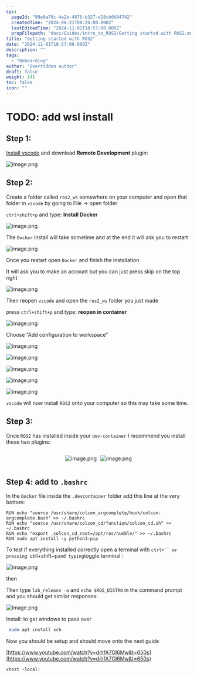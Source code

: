 ```yaml
---
sys:
  pageId: "89e0a78c-4e2b-4070-b327-d28cb0694742"
  createdTime: "2024-08-21T00:24:00.000Z"
  lastEditedTime: "2024-11-01T18:57:00.000Z"
  propFilepath: "docs/Guides/intro_to_ROS2/Getting started with ROS2.md"
title: "Getting started with ROS2"
date: "2024-11-01T18:57:00.000Z"
description: ""
tags:
  - "Onboarding"
author: "Overridden author"
draft: false
weight: 141
toc: false
icon: ""
---
```


# TODO: add wsl install

## Step 1:

[Install vscode](https://code.visualstudio.com/download) and download **Remote Development** plugin:

![image.png](https://prod-files-secure.s3.us-west-2.amazonaws.com/d518164a-d88e-44d1-a4ee-3adb3bd8bce0/efb52993-1881-4a40-b95e-6f020334f022/image.png?X-Amz-Algorithm=AWS4-HMAC-SHA256&X-Amz-Content-Sha256=UNSIGNED-PAYLOAD&X-Amz-Credential=ASIAZI2LB466TIPEB6O6%2F20250415%2Fus-west-2%2Fs3%2Faws4_request&X-Amz-Date=20250415T160840Z&X-Amz-Expires=3600&X-Amz-Security-Token=IQoJb3JpZ2luX2VjEKj%2F%2F%2F%2F%2F%2F%2F%2F%2F%2FwEaCXVzLXdlc3QtMiJGMEQCIF%2FVcT5DlvjRqrpwDT8nejugm3ErI23ZU7gkZQ65AkkAAiAKAnpiCBr5aFJHl6JBFlW8CHVmD6GqKcDcUC27SS4yzSr%2FAwgxEAAaDDYzNzQyMzE4MzgwNSIMie32WjgUYkzrO%2BZiKtwD6a%2BdFm6H9T%2BbW%2BcPQqAHpb%2FXCz3HqwdYUMzZ%2F6fat6d82QwaTVYNGNrlzyYZjeHdSHO9C30A25LoR%2FAuCoMv2i3hiALtNaRN0mimiM9xogDOPYv6LFqfsHnWEKiP26u6anghFs1%2BUXj1dKpXYEr3Ebdl2k4yh70O9ySITQxvNQ8c1oIRLiWtW4BU877ihUk8LWxXTBU62T5m8DvmK1msjZASMNkXpFwDgaZdJKE%2BYEojA5MUU5wK7OkDkYyysM3DT7UvbvMUnFvP5yHUnC%2Bu2UEf08fpOdayrOlizWXH1eeiyI7lAzTfZHS0BKqLj96aksK0PrV3zCIWXw6O94fYlf8OoJAha19PXlHgsY6bsUEPTVh4XhKyUGp%2BohWDMYDrPkv3s100BS9ismO%2BGkIAvIDe6TOM54WqDNGhmoNeD64gFAnoz2s6JNakyyTf%2B5qAIckV8pTfTO5kcIQmRtnAEZshW7VQ4rqOSaxoWC4hOKPE4DVpc8%2BnwCiFxr6P7FnZ26hbWIb4L4cLukvyW%2Fy0%2Fzqu%2Fsmjde8stj8RWocpLQ9YypImpfF9wgsuzKGlvkzjDigyFACDqRlM23e9wtfgC2olWLebADjucpH0z5rZ7x%2BeO4uJ%2FJ%2BD3ENHHmswsYX6vwY6pgEJqUKwjL9uxYnauiNG6fEqxHi1LiDULif5CDB2ZaEOalsXGImQUtZZf9%2BF7gyVTnA09w2nJ9I%2FQ0VOvLY5CixgBD5BghdKqmJha1G71fAbF1e0630%2Bda3a40Aey6dNfBW0m2b6Gh6xA%2BK9xu1ZJKUOI8u8SEwytRZ69W3bmxCR90yipnP%2B0hyR8yPdyMw%2B2as%2FgCv3M6BkX3qVqdLnK3FukJ7%2FlbLw&X-Amz-Signature=c2f4aac2426a0474741dd5225129f79caac656f8412cd20f927cab33b8780c4c&X-Amz-SignedHeaders=host&x-id=GetObject)

## Step 2:

Create a folder called `ros2_ws` somewhere on your computer and open that folder in `vscode` by going to File → open folder 

`ctrl+shift+p` and type: **Install Docker**

![image.png](https://prod-files-secure.s3.us-west-2.amazonaws.com/d518164a-d88e-44d1-a4ee-3adb3bd8bce0/2269dc0e-1cd5-47ff-bceb-c04ad9b2eab0/image.png?X-Amz-Algorithm=AWS4-HMAC-SHA256&X-Amz-Content-Sha256=UNSIGNED-PAYLOAD&X-Amz-Credential=ASIAZI2LB466TIPEB6O6%2F20250415%2Fus-west-2%2Fs3%2Faws4_request&X-Amz-Date=20250415T160840Z&X-Amz-Expires=3600&X-Amz-Security-Token=IQoJb3JpZ2luX2VjEKj%2F%2F%2F%2F%2F%2F%2F%2F%2F%2FwEaCXVzLXdlc3QtMiJGMEQCIF%2FVcT5DlvjRqrpwDT8nejugm3ErI23ZU7gkZQ65AkkAAiAKAnpiCBr5aFJHl6JBFlW8CHVmD6GqKcDcUC27SS4yzSr%2FAwgxEAAaDDYzNzQyMzE4MzgwNSIMie32WjgUYkzrO%2BZiKtwD6a%2BdFm6H9T%2BbW%2BcPQqAHpb%2FXCz3HqwdYUMzZ%2F6fat6d82QwaTVYNGNrlzyYZjeHdSHO9C30A25LoR%2FAuCoMv2i3hiALtNaRN0mimiM9xogDOPYv6LFqfsHnWEKiP26u6anghFs1%2BUXj1dKpXYEr3Ebdl2k4yh70O9ySITQxvNQ8c1oIRLiWtW4BU877ihUk8LWxXTBU62T5m8DvmK1msjZASMNkXpFwDgaZdJKE%2BYEojA5MUU5wK7OkDkYyysM3DT7UvbvMUnFvP5yHUnC%2Bu2UEf08fpOdayrOlizWXH1eeiyI7lAzTfZHS0BKqLj96aksK0PrV3zCIWXw6O94fYlf8OoJAha19PXlHgsY6bsUEPTVh4XhKyUGp%2BohWDMYDrPkv3s100BS9ismO%2BGkIAvIDe6TOM54WqDNGhmoNeD64gFAnoz2s6JNakyyTf%2B5qAIckV8pTfTO5kcIQmRtnAEZshW7VQ4rqOSaxoWC4hOKPE4DVpc8%2BnwCiFxr6P7FnZ26hbWIb4L4cLukvyW%2Fy0%2Fzqu%2Fsmjde8stj8RWocpLQ9YypImpfF9wgsuzKGlvkzjDigyFACDqRlM23e9wtfgC2olWLebADjucpH0z5rZ7x%2BeO4uJ%2FJ%2BD3ENHHmswsYX6vwY6pgEJqUKwjL9uxYnauiNG6fEqxHi1LiDULif5CDB2ZaEOalsXGImQUtZZf9%2BF7gyVTnA09w2nJ9I%2FQ0VOvLY5CixgBD5BghdKqmJha1G71fAbF1e0630%2Bda3a40Aey6dNfBW0m2b6Gh6xA%2BK9xu1ZJKUOI8u8SEwytRZ69W3bmxCR90yipnP%2B0hyR8yPdyMw%2B2as%2FgCv3M6BkX3qVqdLnK3FukJ7%2FlbLw&X-Amz-Signature=2c1db62f6566aa5dd78a5ee18a5c12bb12a4c1ebcdc4c0698cbe8c4c42607a81&X-Amz-SignedHeaders=host&x-id=GetObject)

The `Docker` install will take sometime and at the end it will ask you to restart

![image.png](https://prod-files-secure.s3.us-west-2.amazonaws.com/d518164a-d88e-44d1-a4ee-3adb3bd8bce0/ed233f78-be33-4b1f-b89c-9c346c0e961e/image.png?X-Amz-Algorithm=AWS4-HMAC-SHA256&X-Amz-Content-Sha256=UNSIGNED-PAYLOAD&X-Amz-Credential=ASIAZI2LB466TIPEB6O6%2F20250415%2Fus-west-2%2Fs3%2Faws4_request&X-Amz-Date=20250415T160840Z&X-Amz-Expires=3600&X-Amz-Security-Token=IQoJb3JpZ2luX2VjEKj%2F%2F%2F%2F%2F%2F%2F%2F%2F%2FwEaCXVzLXdlc3QtMiJGMEQCIF%2FVcT5DlvjRqrpwDT8nejugm3ErI23ZU7gkZQ65AkkAAiAKAnpiCBr5aFJHl6JBFlW8CHVmD6GqKcDcUC27SS4yzSr%2FAwgxEAAaDDYzNzQyMzE4MzgwNSIMie32WjgUYkzrO%2BZiKtwD6a%2BdFm6H9T%2BbW%2BcPQqAHpb%2FXCz3HqwdYUMzZ%2F6fat6d82QwaTVYNGNrlzyYZjeHdSHO9C30A25LoR%2FAuCoMv2i3hiALtNaRN0mimiM9xogDOPYv6LFqfsHnWEKiP26u6anghFs1%2BUXj1dKpXYEr3Ebdl2k4yh70O9ySITQxvNQ8c1oIRLiWtW4BU877ihUk8LWxXTBU62T5m8DvmK1msjZASMNkXpFwDgaZdJKE%2BYEojA5MUU5wK7OkDkYyysM3DT7UvbvMUnFvP5yHUnC%2Bu2UEf08fpOdayrOlizWXH1eeiyI7lAzTfZHS0BKqLj96aksK0PrV3zCIWXw6O94fYlf8OoJAha19PXlHgsY6bsUEPTVh4XhKyUGp%2BohWDMYDrPkv3s100BS9ismO%2BGkIAvIDe6TOM54WqDNGhmoNeD64gFAnoz2s6JNakyyTf%2B5qAIckV8pTfTO5kcIQmRtnAEZshW7VQ4rqOSaxoWC4hOKPE4DVpc8%2BnwCiFxr6P7FnZ26hbWIb4L4cLukvyW%2Fy0%2Fzqu%2Fsmjde8stj8RWocpLQ9YypImpfF9wgsuzKGlvkzjDigyFACDqRlM23e9wtfgC2olWLebADjucpH0z5rZ7x%2BeO4uJ%2FJ%2BD3ENHHmswsYX6vwY6pgEJqUKwjL9uxYnauiNG6fEqxHi1LiDULif5CDB2ZaEOalsXGImQUtZZf9%2BF7gyVTnA09w2nJ9I%2FQ0VOvLY5CixgBD5BghdKqmJha1G71fAbF1e0630%2Bda3a40Aey6dNfBW0m2b6Gh6xA%2BK9xu1ZJKUOI8u8SEwytRZ69W3bmxCR90yipnP%2B0hyR8yPdyMw%2B2as%2FgCv3M6BkX3qVqdLnK3FukJ7%2FlbLw&X-Amz-Signature=4f0222996476e79c41d07b41a329e29e3b1fa5b5f6c8a96e5b5ff8457f857d96&X-Amz-SignedHeaders=host&x-id=GetObject)

Once you restart open `Docker` and finish the installation

It will ask you to make an account but you can just press skip on the top right

![image.png](https://prod-files-secure.s3.us-west-2.amazonaws.com/d518164a-d88e-44d1-a4ee-3adb3bd8bce0/21010ad9-1659-4fd9-9f59-9932a09b2a3d/image.png?X-Amz-Algorithm=AWS4-HMAC-SHA256&X-Amz-Content-Sha256=UNSIGNED-PAYLOAD&X-Amz-Credential=ASIAZI2LB466TIPEB6O6%2F20250415%2Fus-west-2%2Fs3%2Faws4_request&X-Amz-Date=20250415T160840Z&X-Amz-Expires=3600&X-Amz-Security-Token=IQoJb3JpZ2luX2VjEKj%2F%2F%2F%2F%2F%2F%2F%2F%2F%2FwEaCXVzLXdlc3QtMiJGMEQCIF%2FVcT5DlvjRqrpwDT8nejugm3ErI23ZU7gkZQ65AkkAAiAKAnpiCBr5aFJHl6JBFlW8CHVmD6GqKcDcUC27SS4yzSr%2FAwgxEAAaDDYzNzQyMzE4MzgwNSIMie32WjgUYkzrO%2BZiKtwD6a%2BdFm6H9T%2BbW%2BcPQqAHpb%2FXCz3HqwdYUMzZ%2F6fat6d82QwaTVYNGNrlzyYZjeHdSHO9C30A25LoR%2FAuCoMv2i3hiALtNaRN0mimiM9xogDOPYv6LFqfsHnWEKiP26u6anghFs1%2BUXj1dKpXYEr3Ebdl2k4yh70O9ySITQxvNQ8c1oIRLiWtW4BU877ihUk8LWxXTBU62T5m8DvmK1msjZASMNkXpFwDgaZdJKE%2BYEojA5MUU5wK7OkDkYyysM3DT7UvbvMUnFvP5yHUnC%2Bu2UEf08fpOdayrOlizWXH1eeiyI7lAzTfZHS0BKqLj96aksK0PrV3zCIWXw6O94fYlf8OoJAha19PXlHgsY6bsUEPTVh4XhKyUGp%2BohWDMYDrPkv3s100BS9ismO%2BGkIAvIDe6TOM54WqDNGhmoNeD64gFAnoz2s6JNakyyTf%2B5qAIckV8pTfTO5kcIQmRtnAEZshW7VQ4rqOSaxoWC4hOKPE4DVpc8%2BnwCiFxr6P7FnZ26hbWIb4L4cLukvyW%2Fy0%2Fzqu%2Fsmjde8stj8RWocpLQ9YypImpfF9wgsuzKGlvkzjDigyFACDqRlM23e9wtfgC2olWLebADjucpH0z5rZ7x%2BeO4uJ%2FJ%2BD3ENHHmswsYX6vwY6pgEJqUKwjL9uxYnauiNG6fEqxHi1LiDULif5CDB2ZaEOalsXGImQUtZZf9%2BF7gyVTnA09w2nJ9I%2FQ0VOvLY5CixgBD5BghdKqmJha1G71fAbF1e0630%2Bda3a40Aey6dNfBW0m2b6Gh6xA%2BK9xu1ZJKUOI8u8SEwytRZ69W3bmxCR90yipnP%2B0hyR8yPdyMw%2B2as%2FgCv3M6BkX3qVqdLnK3FukJ7%2FlbLw&X-Amz-Signature=5cd7c1065b0fc71fd7b4ad0016f5fc18a9df1b1684e1f436e67992a66a472736&X-Amz-SignedHeaders=host&x-id=GetObject)

Then reopen `vscode` and open the `ros2_ws` folder you just made

press `ctrl+shift+p` and type: **reopen in container**

![image.png](https://prod-files-secure.s3.us-west-2.amazonaws.com/d518164a-d88e-44d1-a4ee-3adb3bd8bce0/4e93b8c2-41ad-488c-8095-c74205196118/image.png?X-Amz-Algorithm=AWS4-HMAC-SHA256&X-Amz-Content-Sha256=UNSIGNED-PAYLOAD&X-Amz-Credential=ASIAZI2LB466TIPEB6O6%2F20250415%2Fus-west-2%2Fs3%2Faws4_request&X-Amz-Date=20250415T160840Z&X-Amz-Expires=3600&X-Amz-Security-Token=IQoJb3JpZ2luX2VjEKj%2F%2F%2F%2F%2F%2F%2F%2F%2F%2FwEaCXVzLXdlc3QtMiJGMEQCIF%2FVcT5DlvjRqrpwDT8nejugm3ErI23ZU7gkZQ65AkkAAiAKAnpiCBr5aFJHl6JBFlW8CHVmD6GqKcDcUC27SS4yzSr%2FAwgxEAAaDDYzNzQyMzE4MzgwNSIMie32WjgUYkzrO%2BZiKtwD6a%2BdFm6H9T%2BbW%2BcPQqAHpb%2FXCz3HqwdYUMzZ%2F6fat6d82QwaTVYNGNrlzyYZjeHdSHO9C30A25LoR%2FAuCoMv2i3hiALtNaRN0mimiM9xogDOPYv6LFqfsHnWEKiP26u6anghFs1%2BUXj1dKpXYEr3Ebdl2k4yh70O9ySITQxvNQ8c1oIRLiWtW4BU877ihUk8LWxXTBU62T5m8DvmK1msjZASMNkXpFwDgaZdJKE%2BYEojA5MUU5wK7OkDkYyysM3DT7UvbvMUnFvP5yHUnC%2Bu2UEf08fpOdayrOlizWXH1eeiyI7lAzTfZHS0BKqLj96aksK0PrV3zCIWXw6O94fYlf8OoJAha19PXlHgsY6bsUEPTVh4XhKyUGp%2BohWDMYDrPkv3s100BS9ismO%2BGkIAvIDe6TOM54WqDNGhmoNeD64gFAnoz2s6JNakyyTf%2B5qAIckV8pTfTO5kcIQmRtnAEZshW7VQ4rqOSaxoWC4hOKPE4DVpc8%2BnwCiFxr6P7FnZ26hbWIb4L4cLukvyW%2Fy0%2Fzqu%2Fsmjde8stj8RWocpLQ9YypImpfF9wgsuzKGlvkzjDigyFACDqRlM23e9wtfgC2olWLebADjucpH0z5rZ7x%2BeO4uJ%2FJ%2BD3ENHHmswsYX6vwY6pgEJqUKwjL9uxYnauiNG6fEqxHi1LiDULif5CDB2ZaEOalsXGImQUtZZf9%2BF7gyVTnA09w2nJ9I%2FQ0VOvLY5CixgBD5BghdKqmJha1G71fAbF1e0630%2Bda3a40Aey6dNfBW0m2b6Gh6xA%2BK9xu1ZJKUOI8u8SEwytRZ69W3bmxCR90yipnP%2B0hyR8yPdyMw%2B2as%2FgCv3M6BkX3qVqdLnK3FukJ7%2FlbLw&X-Amz-Signature=0b184aef04866e60a431a918351fd3ec6ed9111d2b85379fce0fe81f2adb2506&X-Amz-SignedHeaders=host&x-id=GetObject)

Choose “Add configuration to workspace”

![image.png](https://prod-files-secure.s3.us-west-2.amazonaws.com/d518164a-d88e-44d1-a4ee-3adb3bd8bce0/9560b282-5060-4989-ba37-97e7b2c22476/image.png?X-Amz-Algorithm=AWS4-HMAC-SHA256&X-Amz-Content-Sha256=UNSIGNED-PAYLOAD&X-Amz-Credential=ASIAZI2LB466TIPEB6O6%2F20250415%2Fus-west-2%2Fs3%2Faws4_request&X-Amz-Date=20250415T160840Z&X-Amz-Expires=3600&X-Amz-Security-Token=IQoJb3JpZ2luX2VjEKj%2F%2F%2F%2F%2F%2F%2F%2F%2F%2FwEaCXVzLXdlc3QtMiJGMEQCIF%2FVcT5DlvjRqrpwDT8nejugm3ErI23ZU7gkZQ65AkkAAiAKAnpiCBr5aFJHl6JBFlW8CHVmD6GqKcDcUC27SS4yzSr%2FAwgxEAAaDDYzNzQyMzE4MzgwNSIMie32WjgUYkzrO%2BZiKtwD6a%2BdFm6H9T%2BbW%2BcPQqAHpb%2FXCz3HqwdYUMzZ%2F6fat6d82QwaTVYNGNrlzyYZjeHdSHO9C30A25LoR%2FAuCoMv2i3hiALtNaRN0mimiM9xogDOPYv6LFqfsHnWEKiP26u6anghFs1%2BUXj1dKpXYEr3Ebdl2k4yh70O9ySITQxvNQ8c1oIRLiWtW4BU877ihUk8LWxXTBU62T5m8DvmK1msjZASMNkXpFwDgaZdJKE%2BYEojA5MUU5wK7OkDkYyysM3DT7UvbvMUnFvP5yHUnC%2Bu2UEf08fpOdayrOlizWXH1eeiyI7lAzTfZHS0BKqLj96aksK0PrV3zCIWXw6O94fYlf8OoJAha19PXlHgsY6bsUEPTVh4XhKyUGp%2BohWDMYDrPkv3s100BS9ismO%2BGkIAvIDe6TOM54WqDNGhmoNeD64gFAnoz2s6JNakyyTf%2B5qAIckV8pTfTO5kcIQmRtnAEZshW7VQ4rqOSaxoWC4hOKPE4DVpc8%2BnwCiFxr6P7FnZ26hbWIb4L4cLukvyW%2Fy0%2Fzqu%2Fsmjde8stj8RWocpLQ9YypImpfF9wgsuzKGlvkzjDigyFACDqRlM23e9wtfgC2olWLebADjucpH0z5rZ7x%2BeO4uJ%2FJ%2BD3ENHHmswsYX6vwY6pgEJqUKwjL9uxYnauiNG6fEqxHi1LiDULif5CDB2ZaEOalsXGImQUtZZf9%2BF7gyVTnA09w2nJ9I%2FQ0VOvLY5CixgBD5BghdKqmJha1G71fAbF1e0630%2Bda3a40Aey6dNfBW0m2b6Gh6xA%2BK9xu1ZJKUOI8u8SEwytRZ69W3bmxCR90yipnP%2B0hyR8yPdyMw%2B2as%2FgCv3M6BkX3qVqdLnK3FukJ7%2FlbLw&X-Amz-Signature=b3cee9ae438f4deb7cdcf67bf45d9a5b81b567fa977527c5c543cf82d02e2626&X-Amz-SignedHeaders=host&x-id=GetObject)

![image.png](https://prod-files-secure.s3.us-west-2.amazonaws.com/d518164a-d88e-44d1-a4ee-3adb3bd8bce0/2ee63f81-886b-48e8-a553-dc6e5eac99e4/image.png?X-Amz-Algorithm=AWS4-HMAC-SHA256&X-Amz-Content-Sha256=UNSIGNED-PAYLOAD&X-Amz-Credential=ASIAZI2LB466TIPEB6O6%2F20250415%2Fus-west-2%2Fs3%2Faws4_request&X-Amz-Date=20250415T160840Z&X-Amz-Expires=3600&X-Amz-Security-Token=IQoJb3JpZ2luX2VjEKj%2F%2F%2F%2F%2F%2F%2F%2F%2F%2FwEaCXVzLXdlc3QtMiJGMEQCIF%2FVcT5DlvjRqrpwDT8nejugm3ErI23ZU7gkZQ65AkkAAiAKAnpiCBr5aFJHl6JBFlW8CHVmD6GqKcDcUC27SS4yzSr%2FAwgxEAAaDDYzNzQyMzE4MzgwNSIMie32WjgUYkzrO%2BZiKtwD6a%2BdFm6H9T%2BbW%2BcPQqAHpb%2FXCz3HqwdYUMzZ%2F6fat6d82QwaTVYNGNrlzyYZjeHdSHO9C30A25LoR%2FAuCoMv2i3hiALtNaRN0mimiM9xogDOPYv6LFqfsHnWEKiP26u6anghFs1%2BUXj1dKpXYEr3Ebdl2k4yh70O9ySITQxvNQ8c1oIRLiWtW4BU877ihUk8LWxXTBU62T5m8DvmK1msjZASMNkXpFwDgaZdJKE%2BYEojA5MUU5wK7OkDkYyysM3DT7UvbvMUnFvP5yHUnC%2Bu2UEf08fpOdayrOlizWXH1eeiyI7lAzTfZHS0BKqLj96aksK0PrV3zCIWXw6O94fYlf8OoJAha19PXlHgsY6bsUEPTVh4XhKyUGp%2BohWDMYDrPkv3s100BS9ismO%2BGkIAvIDe6TOM54WqDNGhmoNeD64gFAnoz2s6JNakyyTf%2B5qAIckV8pTfTO5kcIQmRtnAEZshW7VQ4rqOSaxoWC4hOKPE4DVpc8%2BnwCiFxr6P7FnZ26hbWIb4L4cLukvyW%2Fy0%2Fzqu%2Fsmjde8stj8RWocpLQ9YypImpfF9wgsuzKGlvkzjDigyFACDqRlM23e9wtfgC2olWLebADjucpH0z5rZ7x%2BeO4uJ%2FJ%2BD3ENHHmswsYX6vwY6pgEJqUKwjL9uxYnauiNG6fEqxHi1LiDULif5CDB2ZaEOalsXGImQUtZZf9%2BF7gyVTnA09w2nJ9I%2FQ0VOvLY5CixgBD5BghdKqmJha1G71fAbF1e0630%2Bda3a40Aey6dNfBW0m2b6Gh6xA%2BK9xu1ZJKUOI8u8SEwytRZ69W3bmxCR90yipnP%2B0hyR8yPdyMw%2B2as%2FgCv3M6BkX3qVqdLnK3FukJ7%2FlbLw&X-Amz-Signature=ce52206719917c6a2320ba6a96979565ddd0c11686bfa1b28baae499c8c03c24&X-Amz-SignedHeaders=host&x-id=GetObject)

![image.png](https://prod-files-secure.s3.us-west-2.amazonaws.com/d518164a-d88e-44d1-a4ee-3adb3bd8bce0/ae1580b2-b048-407e-aed9-b584224a7a04/image.png?X-Amz-Algorithm=AWS4-HMAC-SHA256&X-Amz-Content-Sha256=UNSIGNED-PAYLOAD&X-Amz-Credential=ASIAZI2LB466TIPEB6O6%2F20250415%2Fus-west-2%2Fs3%2Faws4_request&X-Amz-Date=20250415T160840Z&X-Amz-Expires=3600&X-Amz-Security-Token=IQoJb3JpZ2luX2VjEKj%2F%2F%2F%2F%2F%2F%2F%2F%2F%2FwEaCXVzLXdlc3QtMiJGMEQCIF%2FVcT5DlvjRqrpwDT8nejugm3ErI23ZU7gkZQ65AkkAAiAKAnpiCBr5aFJHl6JBFlW8CHVmD6GqKcDcUC27SS4yzSr%2FAwgxEAAaDDYzNzQyMzE4MzgwNSIMie32WjgUYkzrO%2BZiKtwD6a%2BdFm6H9T%2BbW%2BcPQqAHpb%2FXCz3HqwdYUMzZ%2F6fat6d82QwaTVYNGNrlzyYZjeHdSHO9C30A25LoR%2FAuCoMv2i3hiALtNaRN0mimiM9xogDOPYv6LFqfsHnWEKiP26u6anghFs1%2BUXj1dKpXYEr3Ebdl2k4yh70O9ySITQxvNQ8c1oIRLiWtW4BU877ihUk8LWxXTBU62T5m8DvmK1msjZASMNkXpFwDgaZdJKE%2BYEojA5MUU5wK7OkDkYyysM3DT7UvbvMUnFvP5yHUnC%2Bu2UEf08fpOdayrOlizWXH1eeiyI7lAzTfZHS0BKqLj96aksK0PrV3zCIWXw6O94fYlf8OoJAha19PXlHgsY6bsUEPTVh4XhKyUGp%2BohWDMYDrPkv3s100BS9ismO%2BGkIAvIDe6TOM54WqDNGhmoNeD64gFAnoz2s6JNakyyTf%2B5qAIckV8pTfTO5kcIQmRtnAEZshW7VQ4rqOSaxoWC4hOKPE4DVpc8%2BnwCiFxr6P7FnZ26hbWIb4L4cLukvyW%2Fy0%2Fzqu%2Fsmjde8stj8RWocpLQ9YypImpfF9wgsuzKGlvkzjDigyFACDqRlM23e9wtfgC2olWLebADjucpH0z5rZ7x%2BeO4uJ%2FJ%2BD3ENHHmswsYX6vwY6pgEJqUKwjL9uxYnauiNG6fEqxHi1LiDULif5CDB2ZaEOalsXGImQUtZZf9%2BF7gyVTnA09w2nJ9I%2FQ0VOvLY5CixgBD5BghdKqmJha1G71fAbF1e0630%2Bda3a40Aey6dNfBW0m2b6Gh6xA%2BK9xu1ZJKUOI8u8SEwytRZ69W3bmxCR90yipnP%2B0hyR8yPdyMw%2B2as%2FgCv3M6BkX3qVqdLnK3FukJ7%2FlbLw&X-Amz-Signature=7b1f33b9bfdd65f22fd812c4424310d80233ecdfa9f59f154f29cd58007e16f6&X-Amz-SignedHeaders=host&x-id=GetObject)

![image.png](https://prod-files-secure.s3.us-west-2.amazonaws.com/d518164a-d88e-44d1-a4ee-3adb3bd8bce0/53255b28-f75e-430f-b9e3-c0ac8577e42b/image.png?X-Amz-Algorithm=AWS4-HMAC-SHA256&X-Amz-Content-Sha256=UNSIGNED-PAYLOAD&X-Amz-Credential=ASIAZI2LB466TIPEB6O6%2F20250415%2Fus-west-2%2Fs3%2Faws4_request&X-Amz-Date=20250415T160840Z&X-Amz-Expires=3600&X-Amz-Security-Token=IQoJb3JpZ2luX2VjEKj%2F%2F%2F%2F%2F%2F%2F%2F%2F%2FwEaCXVzLXdlc3QtMiJGMEQCIF%2FVcT5DlvjRqrpwDT8nejugm3ErI23ZU7gkZQ65AkkAAiAKAnpiCBr5aFJHl6JBFlW8CHVmD6GqKcDcUC27SS4yzSr%2FAwgxEAAaDDYzNzQyMzE4MzgwNSIMie32WjgUYkzrO%2BZiKtwD6a%2BdFm6H9T%2BbW%2BcPQqAHpb%2FXCz3HqwdYUMzZ%2F6fat6d82QwaTVYNGNrlzyYZjeHdSHO9C30A25LoR%2FAuCoMv2i3hiALtNaRN0mimiM9xogDOPYv6LFqfsHnWEKiP26u6anghFs1%2BUXj1dKpXYEr3Ebdl2k4yh70O9ySITQxvNQ8c1oIRLiWtW4BU877ihUk8LWxXTBU62T5m8DvmK1msjZASMNkXpFwDgaZdJKE%2BYEojA5MUU5wK7OkDkYyysM3DT7UvbvMUnFvP5yHUnC%2Bu2UEf08fpOdayrOlizWXH1eeiyI7lAzTfZHS0BKqLj96aksK0PrV3zCIWXw6O94fYlf8OoJAha19PXlHgsY6bsUEPTVh4XhKyUGp%2BohWDMYDrPkv3s100BS9ismO%2BGkIAvIDe6TOM54WqDNGhmoNeD64gFAnoz2s6JNakyyTf%2B5qAIckV8pTfTO5kcIQmRtnAEZshW7VQ4rqOSaxoWC4hOKPE4DVpc8%2BnwCiFxr6P7FnZ26hbWIb4L4cLukvyW%2Fy0%2Fzqu%2Fsmjde8stj8RWocpLQ9YypImpfF9wgsuzKGlvkzjDigyFACDqRlM23e9wtfgC2olWLebADjucpH0z5rZ7x%2BeO4uJ%2FJ%2BD3ENHHmswsYX6vwY6pgEJqUKwjL9uxYnauiNG6fEqxHi1LiDULif5CDB2ZaEOalsXGImQUtZZf9%2BF7gyVTnA09w2nJ9I%2FQ0VOvLY5CixgBD5BghdKqmJha1G71fAbF1e0630%2Bda3a40Aey6dNfBW0m2b6Gh6xA%2BK9xu1ZJKUOI8u8SEwytRZ69W3bmxCR90yipnP%2B0hyR8yPdyMw%2B2as%2FgCv3M6BkX3qVqdLnK3FukJ7%2FlbLw&X-Amz-Signature=931563616901a30ea415e15d27e59ba1aaaf9f637f10b325fc54889dce452937&X-Amz-SignedHeaders=host&x-id=GetObject)

![image.png](https://prod-files-secure.s3.us-west-2.amazonaws.com/d518164a-d88e-44d1-a4ee-3adb3bd8bce0/7c562767-5af9-4ffb-97d1-327bcdf4ee00/image.png?X-Amz-Algorithm=AWS4-HMAC-SHA256&X-Amz-Content-Sha256=UNSIGNED-PAYLOAD&X-Amz-Credential=ASIAZI2LB466TIPEB6O6%2F20250415%2Fus-west-2%2Fs3%2Faws4_request&X-Amz-Date=20250415T160840Z&X-Amz-Expires=3600&X-Amz-Security-Token=IQoJb3JpZ2luX2VjEKj%2F%2F%2F%2F%2F%2F%2F%2F%2F%2FwEaCXVzLXdlc3QtMiJGMEQCIF%2FVcT5DlvjRqrpwDT8nejugm3ErI23ZU7gkZQ65AkkAAiAKAnpiCBr5aFJHl6JBFlW8CHVmD6GqKcDcUC27SS4yzSr%2FAwgxEAAaDDYzNzQyMzE4MzgwNSIMie32WjgUYkzrO%2BZiKtwD6a%2BdFm6H9T%2BbW%2BcPQqAHpb%2FXCz3HqwdYUMzZ%2F6fat6d82QwaTVYNGNrlzyYZjeHdSHO9C30A25LoR%2FAuCoMv2i3hiALtNaRN0mimiM9xogDOPYv6LFqfsHnWEKiP26u6anghFs1%2BUXj1dKpXYEr3Ebdl2k4yh70O9ySITQxvNQ8c1oIRLiWtW4BU877ihUk8LWxXTBU62T5m8DvmK1msjZASMNkXpFwDgaZdJKE%2BYEojA5MUU5wK7OkDkYyysM3DT7UvbvMUnFvP5yHUnC%2Bu2UEf08fpOdayrOlizWXH1eeiyI7lAzTfZHS0BKqLj96aksK0PrV3zCIWXw6O94fYlf8OoJAha19PXlHgsY6bsUEPTVh4XhKyUGp%2BohWDMYDrPkv3s100BS9ismO%2BGkIAvIDe6TOM54WqDNGhmoNeD64gFAnoz2s6JNakyyTf%2B5qAIckV8pTfTO5kcIQmRtnAEZshW7VQ4rqOSaxoWC4hOKPE4DVpc8%2BnwCiFxr6P7FnZ26hbWIb4L4cLukvyW%2Fy0%2Fzqu%2Fsmjde8stj8RWocpLQ9YypImpfF9wgsuzKGlvkzjDigyFACDqRlM23e9wtfgC2olWLebADjucpH0z5rZ7x%2BeO4uJ%2FJ%2BD3ENHHmswsYX6vwY6pgEJqUKwjL9uxYnauiNG6fEqxHi1LiDULif5CDB2ZaEOalsXGImQUtZZf9%2BF7gyVTnA09w2nJ9I%2FQ0VOvLY5CixgBD5BghdKqmJha1G71fAbF1e0630%2Bda3a40Aey6dNfBW0m2b6Gh6xA%2BK9xu1ZJKUOI8u8SEwytRZ69W3bmxCR90yipnP%2B0hyR8yPdyMw%2B2as%2FgCv3M6BkX3qVqdLnK3FukJ7%2FlbLw&X-Amz-Signature=653f88bf862fd65a840946c13fffc6ed157e3344c2ef23de7add0929b654ddc3&X-Amz-SignedHeaders=host&x-id=GetObject)

`vscode` will now install `ROS2` onto your computer so this may take some time.

## Step 3:

Once `ROS2` has installed inside your `dev-container` I recommend you install these two plugins:

<div style="display: flex;flex-direction: row; column-gap:10px; max-width: 630px;justify-content: center;">
<div>

![image.png](https://prod-files-secure.s3.us-west-2.amazonaws.com/d518164a-d88e-44d1-a4ee-3adb3bd8bce0/3fc3d550-5a54-4ba1-ba6b-faa01cdb7369/image.png?X-Amz-Algorithm=AWS4-HMAC-SHA256&X-Amz-Content-Sha256=UNSIGNED-PAYLOAD&X-Amz-Credential=ASIAZI2LB466RYWQ2FM7%2F20250415%2Fus-west-2%2Fs3%2Faws4_request&X-Amz-Date=20250415T160843Z&X-Amz-Expires=3600&X-Amz-Security-Token=IQoJb3JpZ2luX2VjEKj%2F%2F%2F%2F%2F%2F%2F%2F%2F%2FwEaCXVzLXdlc3QtMiJIMEYCIQCar6bRJcxH9A2Df%2BPpm9IvtnesZ%2BitzfCWnuRcuSb0tAIhAIx8T2gppt9%2FTiLrarvzkI0b9bTKpTPjUFySr%2FkGo4mPKv8DCDEQABoMNjM3NDIzMTgzODA1IgzTdgZM1ihu5e8KH2wq3AMhkjpz6aj8E14FJXe3LZGpWq4qIvOKmnSmktr2oevkO%2FDrYO3XgiHE5cSYCRwbqwIkdG99k%2BVKSbJZjypf5r%2BGnMX92lVD5iReg9gyFs1VI0EmF2li5yn0AjFFbVdptDGE332vA5aw5Fss%2F7t5g4RBfOh%2FVuXWvKo1fW%2F10voVvbNF%2BYZY9IN7tIdYGTwF4i40AsS5mr9v3p2WzUchQ0Fhcp%2BmsLj8y3dqWkrHMf4fXCzaGhOTn7KHqQeTE7OVC%2FP0FI3M3LFT%2BTtz8SsAavcU5mbhirESxVn0%2B4IbpJvx%2BOkxauaDT5teSrYbyxBgSTt5OkLs%2F9vl%2F6oyx6o%2FAUxBtvSGM0h%2FP%2B0H2eS3oiQJ125P5VrpF58wMFrFQh45GzwM4hPoXqqvY7zktXUpkIN5jXJZGWjKxRzJOOV6hseP%2BrSCmAXpoFbRQLVvUuFqKxI6dIXIcLtY00IC9W82dkp34f4v9RCflQ%2BZap9rv5uPzl%2F8gSbOzWmR7KRBUWvo6w4wEvYpuZpabSUYwwmOPy%2BOLlzCbTsv8LPJO9aXR2zhJ3LmfR1X2HaXK3tFKGklnHyVTSdLfTz4eaugnWqW9LnBRB4G16I6y9pRAc2MRqAIAma2RJJJ9MG6Doj8QzC9hPq%2FBjqkAa6dwQV17Nmv77bqbP4rKXusLMmMWsGjQBZilpXK4WYxXwnLg7Xp%2FUsuvHBfPB63X6H7hpqIvvclb%2BN4eNALThHYNs6Jz3aSmB6QA0UWp%2BGsxfdW%2FxseQchjWqpHlXKOInUoEhrCp3h6j7UVJLNir6FowpodbAD3ToWNZLywCui76wxijnDxSecuqp6wJ8y9bE4N0R4E9hs3MB2%2Fy3CUpnDYP2Nr&X-Amz-Signature=80b9d3eccb6365950e67e1051a516af21bcca5daa27ecaa6b8c09273425e77e7&X-Amz-SignedHeaders=host&x-id=GetObject)

</div>
<div>

![image.png](https://prod-files-secure.s3.us-west-2.amazonaws.com/d518164a-d88e-44d1-a4ee-3adb3bd8bce0/d994cc66-13c2-4093-a5a3-f84cf4601a82/image.png?X-Amz-Algorithm=AWS4-HMAC-SHA256&X-Amz-Content-Sha256=UNSIGNED-PAYLOAD&X-Amz-Credential=ASIAZI2LB466RLOMDO3W%2F20250415%2Fus-west-2%2Fs3%2Faws4_request&X-Amz-Date=20250415T160843Z&X-Amz-Expires=3600&X-Amz-Security-Token=IQoJb3JpZ2luX2VjEKj%2F%2F%2F%2F%2F%2F%2F%2F%2F%2FwEaCXVzLXdlc3QtMiJIMEYCIQCuxVJcHBhzXPbcwcORpKEN1K3z7%2FrNdo%2BjSVGdPVS3WgIhAOza8BhexuwJ615GSEo9vJJ3UTIQpw8%2BBuBhzlVjtZ0JKv8DCDEQABoMNjM3NDIzMTgzODA1Igw8rd7915UEJPlCx6wq3ANiWvDz%2FE6LTPbAxAn%2FiSybEwnk4mULJ7yt9QGRtwxehcwVQ6tKa%2BVv0BqJnh69baC2KioKIcfr2g5p%2BTrzOdpwf8io6CQoL6XFF2A4jSi9%2FNOE2aO3KnXZwjO6LOlgx%2BoMFc3NKbTgDZZ54DppQnsVVuh%2BTfP4xOJpjHHRHYGCHv5qQT%2Bf4uJEx2X08q4%2Bh18kAK6u%2B81G245Pl2Rg0J8nW7aLgFSE4xs9kqHPtO06Xo90uQed3SfhcO4uMFAs453TPqTQjFdxB23JzjXqiJNz3RrROsWjPL4aqM2NvCDqqlnhDGwAVbdudpPcej3n22I0OF%2FPT06hJhOAcerj1qjEQJxRhOK3XY%2B9BtRUe%2FifT29deFneY%2FuOEnsv0KX22g5gHUbJh1Rt3q8g4%2F4FJtKP5sAdhDRaH68xJVkuOZ0QiJwYtBo6Wn43apP5XjRszbhYB57hqfARj6Agl3EY6nP24DIsgdGwFaPNIza0bClQQxkd%2FgS9As4ZrEagHG1ZI8dsV70S7eI5O9xIC4TFSlAZF4P4A521CHa3v7xbZ81TkFV3bsNXG315YwSYS75DRnA4L5zFQJs7I4Sz3kO%2FCVpn5kXd6aI9eOLjRqOTae4%2F78Pw%2FLz9098aEYXUWTDJhPq%2FBjqkAdec%2FSIqFeRit9lIOqmIOBGrCHOxYIC8BUmjPo3q2osAx6dkqjbc1b4lkndHepUTBnMW0b8PQE1PuJPeSWo2%2Bja17GmttgQ6iJfOjLIu8G39YleHTa6asr1rMZT9PvnSjvoi3oEaiT8ipxVcnXcNev%2FdOrCDgMbznUBG6cpCvcnj%2BcNX92cmU1WyxuA0KxuFVm7KltOXsI22rTgFbVJc7hMZhu1e&X-Amz-Signature=c90474d14278c57dfa92170b1cb2bd0ade13e1d2ffcef5c9149c496e6faf83f1&X-Amz-SignedHeaders=host&x-id=GetObject)

</div>
</div>

## Step 4: add to `.bashrc`

In the `Docker` file inside the `.devcontainer` folder add this line at the very bottom: 

```docker
RUN echo "source /usr/share/colcon_argcomplete/hook/colcon-argcomplete.bash" >> ~/.bashrc
RUN echo "source /usr/share/colcon_cd/function/colcon_cd.sh" >> ~/.bashrc
RUN echo "export _colcon_cd_root=/opt/ros/humble/" >> ~/.bashrc
RUN sudo apt install -y python3-pip 
```

To test if everything installed correctly open a terminal with `ctrl+`` or pressing `ctrl+shift+p` and typing `toggle terminal`:

![image.png](https://prod-files-secure.s3.us-west-2.amazonaws.com/d518164a-d88e-44d1-a4ee-3adb3bd8bce0/6a4943d8-b04e-4c02-9a58-775f3384d1a5/image.png?X-Amz-Algorithm=AWS4-HMAC-SHA256&X-Amz-Content-Sha256=UNSIGNED-PAYLOAD&X-Amz-Credential=ASIAZI2LB466TIPEB6O6%2F20250415%2Fus-west-2%2Fs3%2Faws4_request&X-Amz-Date=20250415T160840Z&X-Amz-Expires=3600&X-Amz-Security-Token=IQoJb3JpZ2luX2VjEKj%2F%2F%2F%2F%2F%2F%2F%2F%2F%2FwEaCXVzLXdlc3QtMiJGMEQCIF%2FVcT5DlvjRqrpwDT8nejugm3ErI23ZU7gkZQ65AkkAAiAKAnpiCBr5aFJHl6JBFlW8CHVmD6GqKcDcUC27SS4yzSr%2FAwgxEAAaDDYzNzQyMzE4MzgwNSIMie32WjgUYkzrO%2BZiKtwD6a%2BdFm6H9T%2BbW%2BcPQqAHpb%2FXCz3HqwdYUMzZ%2F6fat6d82QwaTVYNGNrlzyYZjeHdSHO9C30A25LoR%2FAuCoMv2i3hiALtNaRN0mimiM9xogDOPYv6LFqfsHnWEKiP26u6anghFs1%2BUXj1dKpXYEr3Ebdl2k4yh70O9ySITQxvNQ8c1oIRLiWtW4BU877ihUk8LWxXTBU62T5m8DvmK1msjZASMNkXpFwDgaZdJKE%2BYEojA5MUU5wK7OkDkYyysM3DT7UvbvMUnFvP5yHUnC%2Bu2UEf08fpOdayrOlizWXH1eeiyI7lAzTfZHS0BKqLj96aksK0PrV3zCIWXw6O94fYlf8OoJAha19PXlHgsY6bsUEPTVh4XhKyUGp%2BohWDMYDrPkv3s100BS9ismO%2BGkIAvIDe6TOM54WqDNGhmoNeD64gFAnoz2s6JNakyyTf%2B5qAIckV8pTfTO5kcIQmRtnAEZshW7VQ4rqOSaxoWC4hOKPE4DVpc8%2BnwCiFxr6P7FnZ26hbWIb4L4cLukvyW%2Fy0%2Fzqu%2Fsmjde8stj8RWocpLQ9YypImpfF9wgsuzKGlvkzjDigyFACDqRlM23e9wtfgC2olWLebADjucpH0z5rZ7x%2BeO4uJ%2FJ%2BD3ENHHmswsYX6vwY6pgEJqUKwjL9uxYnauiNG6fEqxHi1LiDULif5CDB2ZaEOalsXGImQUtZZf9%2BF7gyVTnA09w2nJ9I%2FQ0VOvLY5CixgBD5BghdKqmJha1G71fAbF1e0630%2Bda3a40Aey6dNfBW0m2b6Gh6xA%2BK9xu1ZJKUOI8u8SEwytRZ69W3bmxCR90yipnP%2B0hyR8yPdyMw%2B2as%2FgCv3M6BkX3qVqdLnK3FukJ7%2FlbLw&X-Amz-Signature=8b73f86878964e53cb3d7286d2ebdefadb3a3399e013dee1cc6383faa5a025f5&X-Amz-SignedHeaders=host&x-id=GetObject)

then 

Then type `lsb_release -a` and `echo $ROS_DISTRO` in the command prompt and you should get similar responses:

![image.png](https://prod-files-secure.s3.us-west-2.amazonaws.com/d518164a-d88e-44d1-a4ee-3adb3bd8bce0/3e635dec-a805-4e85-8b9e-d000e5b71a4e/image.png?X-Amz-Algorithm=AWS4-HMAC-SHA256&X-Amz-Content-Sha256=UNSIGNED-PAYLOAD&X-Amz-Credential=ASIAZI2LB466TIPEB6O6%2F20250415%2Fus-west-2%2Fs3%2Faws4_request&X-Amz-Date=20250415T160840Z&X-Amz-Expires=3600&X-Amz-Security-Token=IQoJb3JpZ2luX2VjEKj%2F%2F%2F%2F%2F%2F%2F%2F%2F%2FwEaCXVzLXdlc3QtMiJGMEQCIF%2FVcT5DlvjRqrpwDT8nejugm3ErI23ZU7gkZQ65AkkAAiAKAnpiCBr5aFJHl6JBFlW8CHVmD6GqKcDcUC27SS4yzSr%2FAwgxEAAaDDYzNzQyMzE4MzgwNSIMie32WjgUYkzrO%2BZiKtwD6a%2BdFm6H9T%2BbW%2BcPQqAHpb%2FXCz3HqwdYUMzZ%2F6fat6d82QwaTVYNGNrlzyYZjeHdSHO9C30A25LoR%2FAuCoMv2i3hiALtNaRN0mimiM9xogDOPYv6LFqfsHnWEKiP26u6anghFs1%2BUXj1dKpXYEr3Ebdl2k4yh70O9ySITQxvNQ8c1oIRLiWtW4BU877ihUk8LWxXTBU62T5m8DvmK1msjZASMNkXpFwDgaZdJKE%2BYEojA5MUU5wK7OkDkYyysM3DT7UvbvMUnFvP5yHUnC%2Bu2UEf08fpOdayrOlizWXH1eeiyI7lAzTfZHS0BKqLj96aksK0PrV3zCIWXw6O94fYlf8OoJAha19PXlHgsY6bsUEPTVh4XhKyUGp%2BohWDMYDrPkv3s100BS9ismO%2BGkIAvIDe6TOM54WqDNGhmoNeD64gFAnoz2s6JNakyyTf%2B5qAIckV8pTfTO5kcIQmRtnAEZshW7VQ4rqOSaxoWC4hOKPE4DVpc8%2BnwCiFxr6P7FnZ26hbWIb4L4cLukvyW%2Fy0%2Fzqu%2Fsmjde8stj8RWocpLQ9YypImpfF9wgsuzKGlvkzjDigyFACDqRlM23e9wtfgC2olWLebADjucpH0z5rZ7x%2BeO4uJ%2FJ%2BD3ENHHmswsYX6vwY6pgEJqUKwjL9uxYnauiNG6fEqxHi1LiDULif5CDB2ZaEOalsXGImQUtZZf9%2BF7gyVTnA09w2nJ9I%2FQ0VOvLY5CixgBD5BghdKqmJha1G71fAbF1e0630%2Bda3a40Aey6dNfBW0m2b6Gh6xA%2BK9xu1ZJKUOI8u8SEwytRZ69W3bmxCR90yipnP%2B0hyR8yPdyMw%2B2as%2FgCv3M6BkX3qVqdLnK3FukJ7%2FlbLw&X-Amz-Signature=87b47be0959cb71c59ef3edbd5d4427d1bf87697049fcb2f5e57a37f9d5daaa3&X-Amz-SignedHeaders=host&x-id=GetObject)

Install:  to get windows to pass over

```bash
 sudo apt install xcb
```

Now you should be setup and should move onto the next guide 

[https://www.youtube.com/watch?v=dihfA7Ol6Mw&t=650s](https://www.youtube.com/watch?v=dihfA7Ol6Mw&t=650s)

```python
xhost +local:
```
